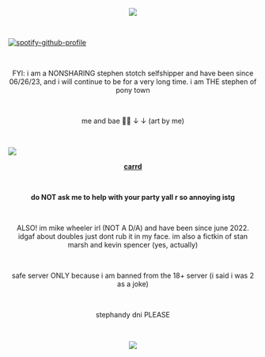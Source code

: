 <p align="center"> <img src="https://komarev.com/ghpvc/?username=stephenstotch&color=red"> </p>
<br>

 [![spotify-github-profile](https://spotify-github-profile.kittinanx.com/api/view?uid=31ygin2226l7mc6jtqwyftlv6zoa&cover_image=true&theme=natemoo-re&show_offline=true&background_color=121212&interchange=false&bar_color=df4126&bar_color_cover=false)](https://github.com/kittinan/spotify-github-profile)


<br>
<p align="center">FYI: i am a NONSHARING stephen stotch selfshipper and have been since 06/26/23, and i will continue to be for a very long time. i am THE stephen of pony town</p>
<br>
<p align="center">me and bae 🫶🏻 ↓ ↓ (art by me)</p>
<br>

![](https://files.catbox.moe/3kh4de.png)
<br>
<p align="center"> <b> <a href="https://stephen-stotch.carrd.co">carrd</a> </b> </p>
<br>
<b><p align="center">do NOT ask me to help with your party yall r so annoying istg</p></b>
<br>
<p align="center">ALSO! im mike wheeler irl (NOT A D/A) and have been since june 2022. idgaf about doubles just dont rub it in my face. im also a fictkin of stan marsh and kevin spencer (yes, actually)</p>
<br>
<p align="center">safe server ONLY because i am banned from the 18+ server (i said i was 2 as a joke)</p>
<br>
<p align="center">stephandy dni PLEASE</p>
<br>
<p align="center"><img src="https://files.catbox.moe/wwjkwe.png"></p>
